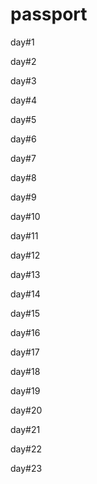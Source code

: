 # passport

day#1

day#2

day#3

day#4

day#5

day#6

day#7

day#8

day#9

day#10

day#11

day#12

day#13

day#14

day#15

day#16

day#17

day#18

day#19

day#20

day#21

day#22

day#23



























